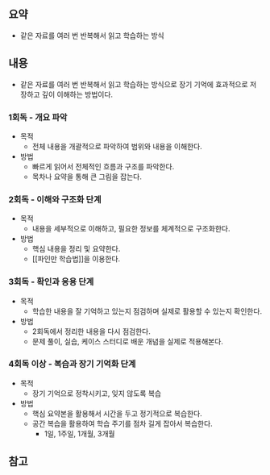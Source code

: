 ## 요약
- 같은 자료를 여러 번 반복해서 읽고 학습하는 방식
## 내용
- 같은 자료를 여러 번 반복해서 읽고 학습하는 방식으로 장기 기억에 효과적으로 저장하고 깊이 이해하는 방법이다.
### 1회독 - 개요 파악
- 목적
	- 전체 내용을 개괄적으로 파악하여 범위와 내용을 이해한다.
- 방법
	- 빠르게 읽어서 전체적인 흐름과 구조를 파악한다.
	- 목차나 요약을 통해 큰 그림을 잡는다.
### 2회독 - 이해와 구조화 단계
- 목적
	- 내용을 세부적으로 이해하고, 필요한 정보를 체계적으로 구조화한다.
- 방법
	- 핵심 내용을 정리 및 요약한다.
	- [[파인만 학습법]]을 이용한다.
### 3회독 - 확인과 응용 단계
- 목적
	- 학습한 내용을 잘 기억하고 있는지 점검하며 실제로 활용할 수 있는지 확인한다.
- 방법
	- 2회독에서 정리한 내용을 다시 점검한다.
	- 문제 풀이, 실습, 케이스 스터디로 배운 개념을 실제로 적용해본다.
### 4회독 이상 - 복습과 장기 기억화 단계
- 목적
	- 장기 기억으로 정착시키고, 잊지 않도록 복습
- 방법
	- 핵심 요약본을 활용해서 시간을 두고 정기적으로 복습한다.
	- 공간 복습을 활용하여 학습 주기를 점차 길게 잡아서 복습한다.
		- 1일, 1주일, 1개월, 3개월

## 참고